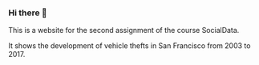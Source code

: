 ### Hi there 👋

This is a website for the second assignment of the course SocialData.

It shows the development of vehicle thefts in San Francisco from 2003 to 2017.
